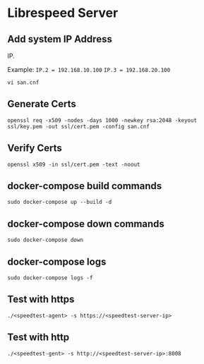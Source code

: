 # Librespeed Server

## Add system IP Address
IP.<next-highest-num> <ip-address>

Example:
`IP.2 = 192.168.10.100`
`IP.3 = 192.168.20.100`

```shell
vi san.cnf
```

## Generate Certs
```shell
openssl req -x509 -nodes -days 1000 -newkey rsa:2048 -keyout ssl/key.pem -out ssl/cert.pem -config san.cnf
```

## Verify Certs
```shell
openssl x509 -in ssl/cert.pem -text -noout
```

## docker-compose build commands
```shell
sudo docker-compose up --build -d
```

## docker-compose down commands
```shell
sudo docker-compose down
```

## docker-compose logs
```shell
sudo docker-compose logs -f
```

## Test with https
```shell
./<speedtest-agent> -s https://<speedtest-server-ip>
```

## Test with http
```shell
./<speedtest-gent> -s http://<speedtest-server-ip>:8008
```
